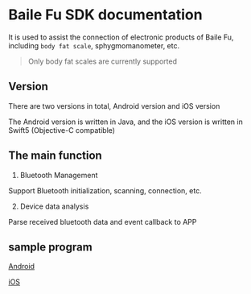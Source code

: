 # Baile Fu SDK documentation

It is used to assist the connection of electronic products of Baile Fu, including `body fat scale`, sphygmomanometer, etc.

> Only body fat scales are currently supported

## Version
There are two versions in total, Android version and iOS version

The Android version is written in Java, and the iOS version is written in Swift5 (Objective-C compatible)

## The main function

1. Bluetooth Management

Support Bluetooth initialization, scanning, connection, etc.

2. Device data analysis

Parse received bluetooth data and event callback to APP

## sample program

[Android](https://github.com/BravFit/BravLibDemoAndroid)

[iOS](https://github.com/BravFit/BravLibDemoIOS)
